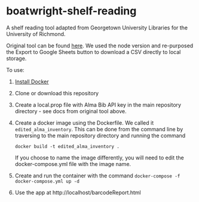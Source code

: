 # boatwright-shelf-reading
A shelf reading tool adapted from Georgetown University Libraries for the University of Richmond.

Original tool can be found [here](https://github.com/Georgetown-University-Libraries/AlmaInventory). We used the node version and re-purposed the Export to Google Sheets button to download a CSV directly to local storage.

To use:

1. [Install Docker](https://www.docker.com/products/docker-desktop)
2. Clone or download this repository
3. Create a local.prop file with Alma Bib API key in the main repository directory - see docs from original tool above.
4. Create a docker image using the Dockerfile. We called it `edited_alma_inventory`. This can be done from the command line by traversing to the main repository directory and running the command 

    `docker build -t edited_alma_inventory .`

    If you choose to name the image differently, you will need to edit the docker-compose.yml file with the image name. 

5.  Create and run the container with the command `docker-compose -f docker-compose.yml up -d`
6. Use the app at http://localhost/barcodeReport.html
